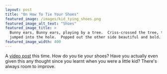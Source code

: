 ```yaml
---
layout: post
title: "On How To Tie Your Shoes"
featured_image: /images/kid_tying_shoes.png
featured_image_alt_text: "Shoes"
featured_image_title: >
  Bunny ears, Bunny ears, playing by a tree.  Criss-crossed the tree, trying to catch me.  Bunny ears, Bunny ears,
  jumped into the hole.  Popped out the other side beautiful and bold.
featured_image_width: 400
---
```


A [video post](https://www.youtube.com/watch?v=8zdZD0E9o24) this time.  How do you tie your shoes?  Have you actually
even given this any thought since you learnt when you were a little kid?  There's always room to improve.
